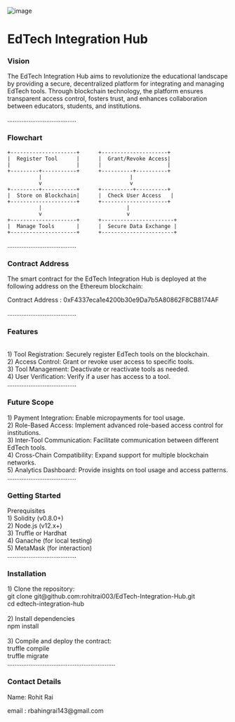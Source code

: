 ![image](https://github.com/user-attachments/assets/31af6246-6648-4e61-86a9-236961a0e499)


<h1>EdTech Integration Hub</h1>
<h3>Vision</h3>
<p>The EdTech Integration Hub aims to revolutionize the educational landscape by providing a secure, decentralized platform for integrating and managing EdTech tools. Through blockchain technology, the platform ensures transparent access control, fosters trust, and enhances collaboration between educators, students, and institutions.</p>
.......................................

<h3>Flowchart</h3>

```
+---------------------+      +---------------------+ 
|  Register Tool      |      |  Grant/Revoke Access| 
|                     |      |                     |
+---------+-----------+      +----------+----------+
          |                            |
          v                            v
+---------+-----------+      +----------+----------+
|  Store on Blockchain|      |  Check User Access   |
+---------------------+      +---------------------+
          |                           |
          v                           v
+---------------------+      +-----------------------+
|  Manage Tools       |      |  Secure Data Exchange |
+---------------------+      +-----------------------+
```

.......................................
<h3>Contract Address</h3> 
The smart contract for the EdTech Integration Hub is deployed at the following address on the Ethereum blockchain:<br/>

Contract Address : 0xF4337eca1e4200b30e9Da7b5A80862F8CB8174AF<br/>


.......................................
<h3>Features</h3><br/>
  1) Tool Registration: Securely register EdTech tools on the blockchain.<br/>
  2) Access Control: Grant or revoke user access to specific tools.<br/>
  3) Tool Management: Deactivate or reactivate tools as needed.<br/>
  4) User Verification: Verify if a user has access to a tool.<br/>
.......................................
<h3>Future Scope</h3>
1) Payment Integration: Enable micropayments for tool usage.<br/>
2) Role-Based Access: Implement advanced role-based access control for institutions.<br/>
3) Inter-Tool Communication: Facilitate communication between different EdTech tools.<br/>
4) Cross-Chain Compatibility: Expand support for multiple blockchain networks.<br/>
5) Analytics Dashboard: Provide insights on tool usage and access patterns.<br/>
.......................................
<h3>Getting Started </h3>
    Prerequisites<br/>
      1) Solidity (v0.8.0+)<br/>
      2) Node.js (v12.x+)<br/>
      3) Truffle or Hardhat<br/>
      4) Ganache (for local testing)<br/>
      5) MetaMask (for interaction)<br/>
.......................................
    <h3>Installation</h3>
      1) Clone the repository:<br/>
         git clone git@github.com:rohitrai003/EdTech-Integration-Hub.git<br/>
          cd edtech-integration-hub<br/><br/>
      2) Install dependencies<br/>
          npm install<br/><br/>
      3) Compile and deploy the contract:<br/>
          truffle compile<br/>
          truffle migrate<br/>
          .............................................................
<h3>Contact Details </h3>
<p>Name: Rohit Rai</p>
<p>email : rbahingrai143@gmail.com</p>




